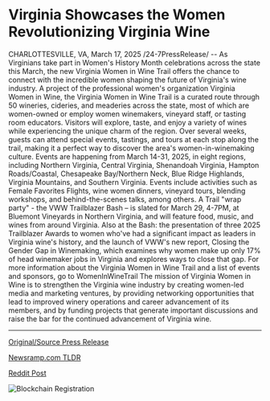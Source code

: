 # Virginia Showcases the Women Revolutionizing Virginia Wine

CHARLOTTESVILLE, VA, March 17, 2025 /24-7PressRelease/ -- As Virginians take part in Women's History Month celebrations across the state this March, the new Virginia Women in Wine Trail offers the chance to connect with the incredible women shaping the future of Virginia's wine industry.  A project of the professional women's organization Virginia Women in Wine, the Virginia Women in Wine Trail is a curated route through 50 wineries, cideries, and meaderies across the state, most of which are women-owned or employ women winemakers, vineyard staff, or tasting room educators. Visitors will explore, taste, and enjoy a variety of wines while experiencing the unique charm of the region. Over several weeks, guests can attend special events, tastings, and tours at each stop along the trail, making it a perfect way to discover the area's women-in-winemaking culture.  Events are happening from March 14-31, 2025, in eight regions, including Northern Virginia, Central Virginia, Shenandoah Virginia, Hampton Roads/Coastal, Chesapeake Bay/Northern Neck, Blue Ridge Highlands, Virginia Mountains, and Southern Virginia.   Events include activities such as Female Favorites Flights, wine women dinners, vineyard tours, blending workshops, and behind-the-scenes talks, among others.  A Trail "wrap party" - the VWW Trailblazer Bash – is slated for March 29, 4-7PM, at Bluemont Vineyards in Northern Virginia, and will feature food, music, and wines from around Virginia. Also at the Bash: the presentation of three 2025 Trailblazer Awards to women who've had a significant impact as leaders in Virginia wine's history, and the launch of VWW's new report, Closing the Gender Gap in Winemaking, which examines why women make up only 17% of head winemaker jobs in Virginia and explores ways to close that gap.   For more information about the Virginia Women in Wine Trail and a list of events and sponsors, go to WomenInWineTrail  The mission of Virginia Women in Wine is to strengthen the Virginia wine industry by creating women-led media and marketing ventures, by providing networking opportunities that lead to improved winery operations and career advancement of its members, and by funding projects that generate important discussions and raise the bar for the continued advancement of Virginia wine. 

---

[Original/Source Press Release](https://www.24-7pressrelease.com/press-release/520660/virginia-showcases-the-women-revolutionizing-virginia-wine)
                    

[Newsramp.com TLDR](https://newsramp.com/curated-news/virginia-women-in-wine-trail-celebrates-women-s-history-month-with-trailblazer-bash/baabc3065eafae63720018d44661bb26) 

 



[Reddit Post](https://www.reddit.com/r/eventNews/comments/1jd6w6s/virginia_women_in_wine_trail_celebrates_womens/) 



![Blockchain Registration](https://cdn.newsramp.app/24-7PressRelease/qrcode/253/17/apexWkiT.webp)